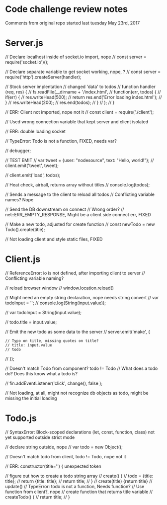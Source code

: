 # Code challenge review notes

Comments from original repo started last tuesday May 23rd, 2017

# Server.js

// Declare localhost inside of socket.io import, nope
// const server = require('socket.io')();

// Declare separate variable to get socket working, nope, ?
// const server = require('http').createServer(handler);

// Stock server implentation
// changed 'data' to todos
// function handler (req, res) {
//     fs.readFile(__dirname + '/index.html',
//         function(err, todos) {
//             if(err) {
//                 res.writeHead(500);
//                 return res.end('Error loading index.html');
//             }
//             res.writeHead(200);
//             res.end(todos);
//         }
//     );
// }

// ERR: Client not imported, nope not it
// const client = require('./client');


// Used wrong connection variable that kept server and client isolated

// ERR: double loading socket

// TypeError: Todo is not a function, FIXED, needs var?

// debugger;

// TEST EMIT
// var tweet = {user: "nodesource", text: "Hello, world!"};
// client.emit('tweet', tweet);

// client.emit('load', todos);

// Heat check, airball, returns array without titles
// console.log(todos);

// Sends a message to the client to reload all todos
// Conflicting variable names? Nope

// Send the DB downstream on connect
// Wrong order?
// net::ERR_EMPTY_RESPONSE, Might be a client side connect err, FIXED

// Make a new todo, adjusted for create function
// const newTodo = new Todo().create(title);

// Not loading client and style static files, FIXED

# Client.js

// ReferenceError: io is not defined, after importing client to server
// Conflicting variable naming?

// reload browser window
// window.location.reload()

// Might need an empty string declaration, nope needs string convert
// var todoInput = '';
// console.log(String(input.value));


// var todoInput = String(input.value);

// todo.title = input.value;

// Emit the new todo as some data to the server
// server.emit('make', {
    
    // Typo on title, missing quotes on title?
    // title: input.value
    // todo
// });

// Doesn't match Todo from component? todo != Todo
// What does a todo do? Does this know what a todo is?

// fin.addEventListener('click', change(), false );

// Not loading, at all, might not recognize db objects as todo, might be missing the initial loading

# Todo.js

// SyntaxError: Block-scoped declarations (let, const, function, class) not yet supported outside strict mode

// declare string outside, nope
// var todo = new Object();

// Doesn't match todo from client, todo != Todo, nope not it

// ERR: constructor(title='') { unexpected token

// figure out how to create a todo string array
// create() {
    // todo = {title: title};
    // return {title: title};
    // return title;
// }
// create(title) {return title}
// update()
// TypeError: todo is not a function, Needs function?
// Use function from client?, nope
// create function that returns title variable
// createTodo() {
//     return title;
// }